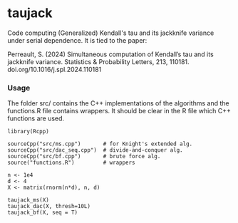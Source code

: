 # taujack
Code computing (Generalized) Kendall's tau and its jackknife variance under serial dependence. It is tied to the paper:

Perreault, S. (2024) Simultaneous computation of Kendall’s tau and its jackknife variance. Statistics & Probability Letters, 213, 110181.
doi.org/10.1016/j.spl.2024.110181 

### Usage
The folder src/ contains the C++ implementations of the algorithms and the functions.R file contains wrappers.
It should be clear in the R file which C++ functions are used.

```
library(Rcpp)

sourceCpp("src/ms.cpp")       # for Knight's extended alg.
sourceCpp("src/dac_seq.cpp")  # divide-and-conquer alg.
sourceCpp("src/bf.cpp")       # brute force alg.
source("functions.R")         # wrappers

n <- 1e4
d <- 4
X <- matrix(rnorm(n*d), n, d)

taujack_ms(X)
taujack_dac(X, thresh=10L)
taujack_bf(X, seq = T)
```
